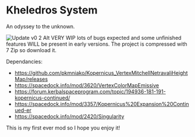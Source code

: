# **Kheledros System**

An odyssey to the unknown.

![Update v0 2 Alt](https://github.com/user-attachments/assets/d381dabd-f292-4c2a-b8b0-bb7682c00607)
VERY WIP lots of bugs expected and some unfinished features WILL be present in early versions.
The project is compressed with 7 Zip so download it.

Dependancies:

- https://github.com/pkmniako/Kopernicus_VertexMitchellNetravaliHeightMap/releases
- https://spacedock.info/mod/3620/VertexColorMapEmissive
- https://forum.kerbalspaceprogram.com/topic/194936-181-191-kopernicus-continued/
- https://spacedock.info/mod/3357/Kopernicus%20Expansion%20Continued-er
- https://spacedock.info/mod/2420/Singularity

This is my first ever mod so I hope you enjoy it!
